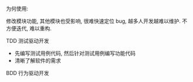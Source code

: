 为何使用:

修改模块功能, 其他模块也受影响, 很难快速定位 bug, 越多人开发越难以维护. 不方便迭代, 难以重构.

TDD
测试驱动开发
- 先编写测试用例代码, 然后针对测试用例编写功能代码
- 清晰了解软件的需求

BDD
行为驱动开发